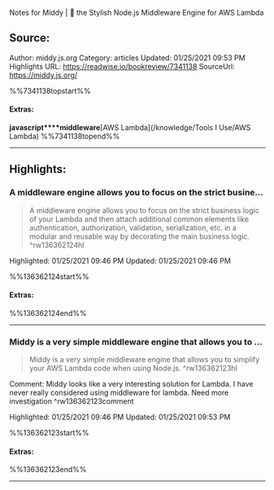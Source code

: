 Notes for Middy | 🛵 the Stylish Node.js Middleware Engine for AWS Lambda

## Source:
Author: middy.js.org
Category: articles
Updated: 01/25/2021 09:53 PM
Highlights URL: https://readwise.io/bookreview/7341138
SourceUrl: https://middy.js.org/

%%7341138topstart%%
#### Extras:
**javascript****middleware**[AWS Lambda](/knowledge/Tools I Use/AWS Lambda)
%%7341138topend%%


 
-----
 ## Highlights:

### A middleware engine allows you to focus on the strict busine...
>A middleware engine allows you to focus on the strict business logic of your Lambda and then attach additional common elements like authentication, authorization, validation, serialization, etc. in a modular and reusable way by decorating the main business logic. ^rw136362124hl


Highlighted: 01/25/2021 09:46 PM
Updated: 01/25/2021 09:46 PM

%%136362124start%%
#### Extras:

%%136362124end%%



------

### Middy is a very simple middleware engine that allows you to ...
>Middy is a very simple middleware engine that allows you to simplify your AWS Lambda code when using Node.js. ^rw136362123hl

Comment: Middy looks like a very interesting solution for Lambda. I have never really considered using middleware for lambda. Need more investigation ^rw136362123comment

Highlighted: 01/25/2021 09:46 PM
Updated: 01/25/2021 09:53 PM

%%136362123start%%
#### Extras:

%%136362123end%%



------

